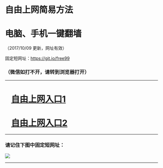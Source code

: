 ﻿# 自由上网简易方法

# 电脑、手机一键翻墙

（2017/10/09 更新，网址有效）

固定短网址：https://git.io/free99

### （微信如打不开，请转到浏览器打开）


***





# &nbsp;&nbsp; <a href="http://ft1996112998.fwq-tz-1001.info/fwqtz01.html?t=100900130152 " target="_blank">自由上网入口1</a>
# &nbsp;&nbsp; <a href="http://ft1037413767.fwq-tz-1002.info/fwqtz02.html?t=100900116149 " target="_blank">自由上网入口2</a>
***

### 请记住下图中固定短网址：

<img src="https://s3-us-west-2.amazonaws.com/fwq-1001/yjfq-20170905okok.png" /> 


***

